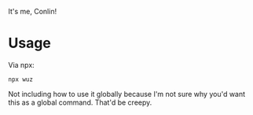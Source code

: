 It's me, Conlin!

# Usage
Via npx:
```
npx wuz
```

Not including how to use it globally because I'm not sure why you'd want this as a global command. That'd be creepy.
